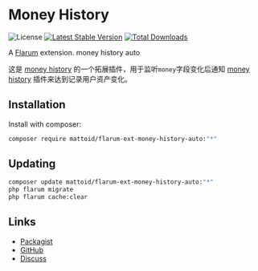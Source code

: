 # Money History

![License](https://img.shields.io/badge/license-LPL-1.02-blue.svg) [![Latest Stable Version](https://img.shields.io/packagist/v/mattoid/flarum-ext-money-history.svg)](https://packagist.org/packages/mattoid/flarum-ext-money-history) [![Total Downloads](https://img.shields.io/packagist/dt/mattoid/flarum-ext-money-history.svg)](https://packagist.org/packages/mattoid/flarum-ext-money-history)

A [Flarum](http://flarum.org) extension. money history auto

这是 [money history](https://github.com/Mattoids/flarum-ext-money-history) 的一个拓展插件，用于监听`money`字段变化后通知 [money history](https://github.com/Mattoids/flarum-ext-money-history) 插件来达到记录用户资产变化。  

## Installation

Install with composer:

```sh
composer require mattoid/flarum-ext-money-history-auto:"*"
```

## Updating

```sh
composer update mattoid/flarum-ext-money-history-auto:"*"
php flarum migrate
php flarum cache:clear
```

## Links

- [Packagist](https://packagist.org/packages/mattoid/flarum-ext-money-history)
- [GitHub](https://github.com/mattoid/flarum-ext-money-history)
- [Discuss](https://discuss.flarum.org/d/PUT_DISCUSS_SLUG_HERE)
